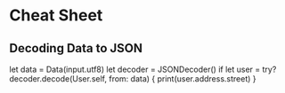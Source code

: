 # Cheat Sheet

## Decoding Data to JSON

  let data = Data(input.utf8)
  let decoder = JSONDecoder()
  if let user = try? decoder.decode(User.self, from: data) {
      print(user.address.street)
  }
